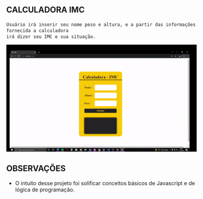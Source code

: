 ## CALCULADORA IMC

```
Usuário irá inserir seu nome peso e altura, e a partir das informações fornecida a calculadora
irá dizer seu IMC e sua situação.

```

<p align="center">
  <img width="1000" src="CalculoIMC.gif">
</p>

## OBSERVAÇÕES

- O intuito desse projeto foi solificar conceitos básicos de Javascript e de lógica de programação.
